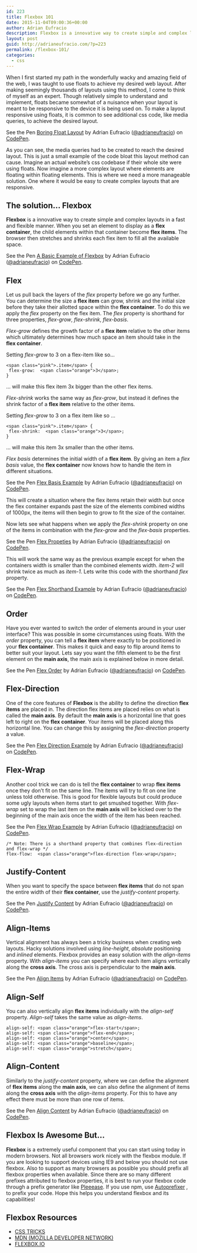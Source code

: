 ```yaml
---
id: 223
title: Flexbox 101
date: 2015-11-04T09:00:36+00:00
author: Adrian Eufracio
description: Flexbox is a innovative way to create simple and complex layouts in a fast and flexible manner. When you set an element to display as a flex container, the child elements within that container become flex items. The browser then stretches and shrinks each flex item to fill all the available space.
layout: post
guid: http://adrianeufracio.com/?p=223
permalink: /flexbox-101/
categories:
  - css
---
```

When I first started my path in the wonderfully wacky and amazing field of the web, I was taught to use floats to achieve my desired web layout. After making seemingly thousands of layouts using this method, I come to think of myself as an expert. Though relatively simple to understand and implement, floats became somewhat of a nuisance when your layout is meant to be responsive to the device it is being used on. To make a layout responsive using floats, it is common to see additional css code, like media queries, to achieve the desired layout.

<p data-height="268" data-theme-id="20621" data-slug-hash="ZbjKPe" data-default-tab="css" data-user="adrianeufracio" class='codepen'>
  See the Pen <a href='http://codepen.io/adrianeufracio/pen/ZbjKPe/'>Boring Float Layout</a> by Adrian Eufracio (<a href='http://codepen.io/adrianeufracio'>@adrianeufracio</a>) on <a href='http://codepen.io'>CodePen</a>.
</p>


  
As you can see, the media queries had to be created to reach the desired layout. This is just a small example of the code bloat this layout method can cause. Imagine an actual website&#8217;s css codebase if their whole site were using floats. Now imagine a more complex layout where elements are floating within floating elements. This is where we need a more manageable solution. One where it would be easy to create complex layouts that are responsive.

## The solution&#8230; Flexbox

**Flexbox** is a innovative way to create simple and complex layouts in a fast and flexible manner. When you set an element to display as a **flex container**, the child elements within that container become **flex items**. The browser then stretches and shrinks each flex item to fill all the available space.

<p data-height="268" data-theme-id="20621" data-slug-hash="YyjVbR" data-default-tab="css" data-user="adrianeufracio" class='codepen'>
  See the Pen <a href='http://codepen.io/adrianeufracio/pen/YyjVbR/'>A Basic Example of Flexbox</a> by Adrian Eufracio (<a href='http://codepen.io/adrianeufracio'>@adrianeufracio</a>) on <a href='http://codepen.io'>CodePen</a>.
</p>



## Flex

Let us pull back the layers of the <i class="code-term">flex</i> property before we go any further. You can determine the size a **flex item** can grow, shrink and the initial size before they take their allotted space within the **flex container**. To do this we apply the <i class="code-term">flex</i> property on the flex item. The <i class="code-term">flex</i> property is shorthand for three properties, <i class="code-term">flex-grow</i>, <i class="code-term">flex-shrink</i>, <i class="code-term">flex-basis</i>. 

<i class="code-term">Flex-grow</i> defines the growth factor of a **flex item** relative to the other items which ultimately determines how much space an item should take in the **flex container**.

Setting <i class="code-term">flex-grow</i> to 3 on a flex-item like so&#8230;

    <span class="pink">.item</span> {
     flex-grow:  <span class="orange">3</span>;
    }
    

&#8230; will make this flex item 3x bigger than the other flex items.

<i class="code-term">Flex-shrink</i> works the same way as <i class="code-term">flex-grow</i>, but instead it defines the shrink factor of a **flex item** relative to the other items.

Setting <i class="code-term">flex-grow</i> to 3 on a flex item like so &#8230;

    <span class="pink">.item</span> {
     flex-shrink:  <span class="orange">3</span>;
    }

&#8230; will make this item 3x smaller than the other items.

<i class="code-term">Flex basis</i> determines the initial width of a **flex item**. By giving an item a <i class="code-term">flex basis</i> value, the **flex container** now knows how to handle the item in different situations.

<p data-height="268" data-theme-id="20621" data-slug-hash="RWBgwO" data-default-tab="css" data-user="adrianeufracio" class='codepen'>
  See the Pen <a href='http://codepen.io/adrianeufracio/pen/RWBgwO/'>Flex Basis Example</a> by Adrian Eufracio (<a href='http://codepen.io/adrianeufracio'>@adrianeufracio</a>) on <a href='http://codepen.io'>CodePen</a>.
</p>



This will create a situation where the flex items retain their width but once the flex container expands past the size of the elements combined widths of 1000px, the items will then begin to grow to fit the size of the container.

Now lets see what happens when we apply the <i class="code-term">flex-shrink</i> property on one of the items in combination with the <i class="code-term">flex-grow</i> and the <i class="code-term">flex-basis</i> properties.

<p data-height="268" data-theme-id="20621" data-slug-hash="PPBjqY" data-default-tab="css" data-user="adrianeufracio" class='codepen'>
  See the Pen <a href='http://codepen.io/adrianeufracio/pen/PPBjqY/'>Flex Propeties</a> by Adrian Eufracio (<a href='http://codepen.io/adrianeufracio'>@adrianeufracio</a>) on <a href='http://codepen.io'>CodePen</a>.
</p>


  
This will work the same way as the previous example except for when the containers width is smaller than the combined elements width. <i class="code-term">item-2</i> will shrink twice as much as <i class="code-term">item-1</i>. Lets write this code with the shorthand <i class="code-term">flex</i> property.

<p data-height="268" data-theme-id="20621" data-slug-hash="avjwOY" data-default-tab="css" data-user="adrianeufracio" class='codepen'>
  See the Pen <a href='http://codepen.io/adrianeufracio/pen/avjwOY/'>Flex Shorthand Example</a> by Adrian Eufracio (<a href='http://codepen.io/adrianeufracio'>@adrianeufracio</a>) on <a href='http://codepen.io'>CodePen</a>.
</p>



## Order

Have you ever wanted to switch the order of elements around in your user interface? This was possible in some circumstances using floats. With the <i class="code-term">order</i> property, you can tell a **flex item** where exactly to be positioned in your **flex container**. This makes it quick and easy to flip around items to better suit your layout. Lets say you want the fifth element to be the first element on the **main axis**, the main axis is explained below in more detail.

<p data-height="268" data-theme-id="20621" data-slug-hash="qOyPLo" data-default-tab="css" data-user="adrianeufracio" class='codepen'>
  See the Pen <a href='http://codepen.io/adrianeufracio/pen/qOyPLo/'>Flex Order</a> by Adrian Eufracio (<a href='http://codepen.io/adrianeufracio'>@adrianeufracio</a>) on <a href='http://codepen.io'>CodePen</a>.
</p>



## Flex-Direction

One of the core features of **Flexbox** is the ability to define the direction **flex items** are placed in. The direction flex items are placed relies on what is called the **main axis**. By default the **main axis** is a horizontal line that goes left to right on the **flex container**. Your items will be placed along this horizontal line. You can change this by assigning the <i class="code-term">flex-direction</i> property a value.

<p data-height="268" data-theme-id="20621" data-slug-hash="PPBjbw" data-default-tab="css" data-user="adrianeufracio" class='codepen'>
  See the Pen <a href='http://codepen.io/adrianeufracio/pen/PPBjbw/'>Flex Direction Example</a> by Adrian Eufracio (<a href='http://codepen.io/adrianeufracio'>@adrianeufracio</a>) on <a href='http://codepen.io'>CodePen</a>.
</p>



## Flex-Wrap

Another cool trick we can do is tell the **flex container** to wrap **flex items** once they don’t fit on the same line. The items will try to fit on one line unless told otherwise. This is good for flexible layouts but could produce some ugly layouts when items start to get smushed together. With <i class="code-term">flex-wrap</i> set to wrap the last item on the **main axis** will be kicked over to the beginning of the main axis once the width of the item has been reached.

<p data-height="268" data-theme-id="20621" data-slug-hash="YyjrLj" data-default-tab="css" data-user="adrianeufracio" class='codepen'>
  See the Pen <a href='http://codepen.io/adrianeufracio/pen/YyjrLj/'>Flex Wrap Example</a> by Adrian Eufracio (<a href='http://codepen.io/adrianeufracio'>@adrianeufracio</a>) on <a href='http://codepen.io'>CodePen</a>.
</p>



    /* Note: There is a shorthand property that combines flex-direction and flex-wrap */
    flex-flow:  <span class="orange">flex-direction flex-wrap</span>;

## Justify-Content

When you want to specify the space between **flex items** that do not span the entire width of their **flex container**, use the <i class="code-term">justify-content</i> property.

<p data-height="268" data-theme-id="20621" data-slug-hash="EVpwBb" data-default-tab="css" data-user="adrianeufracio" class='codepen'>
  See the Pen <a href='http://codepen.io/adrianeufracio/pen/EVpwBb/'>Justify Content</a> by Adrian Eufracio (<a href='http://codepen.io/adrianeufracio'>@adrianeufracio</a>) on <a href='http://codepen.io'>CodePen</a>.
</p>



## Align-Items

Vertical alignment has always been a tricky business when creating web layouts. Hacky solutions involved using <i class="code-term">line-height</i>, <i class="code-term">absolute</i> positioning and <i class="code-term">inlined</i> elements. Flexbox provides an easy solution with the <i class="code-term">align-items</i> property. With <i class="code-term">align-items</i> you can specify where each item aligns vertically along the **cross axis**. The cross axis is perpendicular to the **main axis**. 

<p data-height="268" data-theme-id="20621" data-slug-hash="zvLmJw" data-default-tab="css" data-user="adrianeufracio" class='codepen'>
  See the Pen <a href='http://codepen.io/adrianeufracio/pen/zvLmJw/'>Align Items</a> by Adrian Eufracio (<a href='http://codepen.io/adrianeufracio'>@adrianeufracio</a>) on <a href='http://codepen.io'>CodePen</a>.
</p>



## Align-Self

You can also vertically align **flex items** individually with the <i class="code-term">align-self</i> property. <i class="code-term">Align-self</i> takes the same value as <i class="code-term">align-items</i>. 

    align-self: <span class="orange">flex-start</span>; 
    align-self: <span class="orange">flex-end</span>; 
    align-self: <span class="orange">center</span>; 
    align-self: <span class="orange">baseline</span>; 
    align-self: <span class="orange">stretch</span>;

## Align-Content

Similarly to the <i class="code-term">justify-content</i> property, where we can define the alignment of **flex items** along the **main axis**, we can also define the alignment of items along the **cross axis** with the <i class="code-term">align-items</i> property. For this to have any effect there must be more than one row of items.

<p data-height="268" data-theme-id="20621" data-slug-hash="epjQYW" data-default-tab="css" data-user="adrianeufracio" class='codepen'>
  See the Pen <a href='http://codepen.io/adrianeufracio/pen/epjQYW/'>Align Content</a> by Adrian Eufracio (<a href='http://codepen.io/adrianeufracio'>@adrianeufracio</a>) on <a href='http://codepen.io'>CodePen</a>.
</p>



## Flexbox Is Awesome But&#8230;

**Flexbox** is a extremely useful component that you can start using today in modern browsers. Not all browsers work nicely with the flexbox module. If you are looking to support devices using IE9 and below you should not use flexbox. Also to support as many browsers as possible you should prefix all flexbox properties when available. Since there are so many different prefixes attributed to flexbox properties, it is best to run your flexbox code through a prefix generator like <a href="http://pleeease.io/play/" target="_blank">Pleeease</a>. If you use npm, use <a href="https://github.com/postcss/autoprefixer" target="_blank">Autoprefixer</a> , to prefix your code. Hope this helps you understand flexbox and its capabilities!

## Flexbox Resources

  * <a href="https://css-tricks.com/snippets/css/a-guide-to-flexbox/" target="_blank">CSS TRICKS</a>
  * <a href="https://developer.mozilla.org/en-US/docs/Web/CSS/CSS_Flexible_Box_Layout/Using_CSS_flexible_boxes" target="_blank">MDN (MOZILLA DEVELOPER NETWORK)</a>
  * <a href="http://flexbox.io/#/" target="_blank">FLEXBOX.IO</a>
